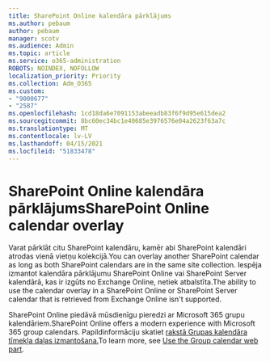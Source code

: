 ```yaml
---
title: SharePoint Online kalendāra pārklājums
ms.author: pebaum
author: pebaum
manager: scotv
ms.audience: Admin
ms.topic: article
ms.service: o365-administration
ROBOTS: NOINDEX, NOFOLLOW
localization_priority: Priority
ms.collection: Adm_O365
ms.custom:
- "9000677"
- "2587"
ms.openlocfilehash: 1cd18da6e7091153abeeadb83f6f9d95e615dea2
ms.sourcegitcommit: 8bc60ec34bc1e40685e3976576e04a2623f63a7c
ms.translationtype: MT
ms.contentlocale: lv-LV
ms.lasthandoff: 04/15/2021
ms.locfileid: "51833478"
---
```

# <a name="sharepoint-online-calendar-overlay"></a><span data-ttu-id="79e86-102">SharePoint Online kalendāra pārklājums</span><span class="sxs-lookup"><span data-stu-id="79e86-102">SharePoint Online calendar overlay</span></span>

<span data-ttu-id="79e86-103">Varat pārklāt citu SharePoint kalendāru, kamēr abi SharePoint kalendāri atrodas vienā vietņu kolekcijā.</span><span class="sxs-lookup"><span data-stu-id="79e86-103">You can overlay another SharePoint calendar as long as both SharePoint calendars are in the same site collection.</span></span> <span data-ttu-id="79e86-104">Iespēja izmantot kalendāra pārklājumu SharePoint Online vai SharePoint Server kalendārā, kas ir izgūts no Exchange Online, netiek atbalstīta.</span><span class="sxs-lookup"><span data-stu-id="79e86-104">The ability to use the calendar overlay in a SharePoint Online or SharePoint Server calendar that is retrieved from Exchange Online isn't supported.</span></span>

<span data-ttu-id="79e86-105">SharePoint Online piedāvā mūsdienīgu pieredzi ar Microsoft 365 grupu kalendāriem.</span><span class="sxs-lookup"><span data-stu-id="79e86-105">SharePoint Online offers a modern experience with Microsoft 365 group calendars.</span></span> <span data-ttu-id="79e86-106">Papildinformāciju skatiet [rakstā Grupas kalendāra tīmekļa daļas izmantošana.](https://support.microsoft.com/en-us/office/use-the-group-calendar-web-part-eaf3c04d-5699-48cb-8b5e-3caa887d51ce)</span><span class="sxs-lookup"><span data-stu-id="79e86-106">To learn more, see [Use the Group calendar web part](https://support.microsoft.com/en-us/office/use-the-group-calendar-web-part-eaf3c04d-5699-48cb-8b5e-3caa887d51ce).</span></span>
